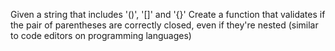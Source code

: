 Given a string that includes '()', '[]' and '{}'
Create a function that validates if the pair of parentheses are correctly closed, even if they're nested (similar to code editors on programming languages)
